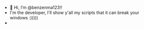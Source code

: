 - 👋 Hi, I’m @benzenma123!!
- I'm the developer, I'll show y'all my scripts that it can break your windows :)))))
- 

<!---
benzenma123/benzenma123 is a ✨ special ✨ repository because its `README.md` (this file) appears on your GitHub profile.
You can click the Preview link to take a look at your changes.
--->
